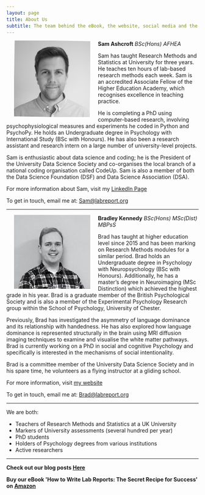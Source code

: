 ```yaml
---
layout: page
title: About Us
subtitle: The team behind the eBook, the website, social media and the blog
---
```


<img src="/img/Sam-face.jpeg" alt="Sam Ashcroft" width="200" align="left" hspace="20" title="Sam Ashcroft"> 

**Sam Ashcroft**
_BSc(Hons) AFHEA_

Sam has taught Research Methods and Statistics at University for three years. He teaches ten hours of lab-based research methods each week. Sam is an accredited Associate Fellow of the Higher Education Academy, which recognises excellence in teaching practice.

He is completing a PhD using computer-based research, involving psychophysiological measures and experiments he coded in Python and PsychoPy. He holds an Undergraduate degree in Psychology with International Study (BSc with Honours). He has also been a research assistant and research intern on a large number of university-level projects.

Sam is enthusiastic about data science and coding; he is the President of the University Data Science Society and co-organises the local branch of a national coding organisation called CodeUp. Sam is also a member of both the Data Science Foundation (DSF) and Data Science Association (DSA).

For more information about Sam, visit my [LinkedIn Page](https://www.linkedin.com/in/samashcroft/)

To get in touch, email me at: [Sam@labreport.org](mailto:sam@labreport.org)

***

<img src="/img/Brad-face.jpeg" alt="Brad Kennedy" width="200" align="left" hspace="20" title="Brad Kennedy"> 

**Bradley Kennedy**
_BSc(Hons) MSc(Dist) MBPsS_

Brad has taught at higher education level since 2015 and has been marking on Research Methods modules for a similar period. Brad holds an Undergraduate degree in Psychology with Neuropsychology (BSc with Honours). Additionally, he has a master’s degree in Neuroimaging (MSc Distinction) which achieved the highest grade in his year. Brad is a graduate member of the British Psychological Society and is also a member of the Experimental Psychology Research group within the School of Psychology, University of Chester.

Previously, Brad has investigated the asymmetry of language dominance and its relationship with handedness. He has also explored how language dominance is represented structurally in the brain using MRI diffusion imaging techniques to examine and visualise the white matter pathways. Brad is currently working on a PhD in social and cognitive Psychology and specifically is interested in the mechanisms of social intentionality.

Brad is a committee member of the University Data Science Society and in his spare time, he volunteers as a flying instructor at a gliding school. 

For more information, visit [my website](https://www.bradleykennedy.co.uk)

To get in touch, email me at: [Brad@labreport.org](mailto:brad@labreport.org)

***

We are both:
- Teachers of Research Methods and Statistics at a UK University
- Markers of University assessments (several hundred per year)
- PhD students 
- Holders of Psychology degrees from various institutions
- Active researchers

***


**Check out our blog posts [Here](https://labreport.org/blog)**

**Buy our eBook 'How to Write Lab Reports: The Secret Recipe for Success' on [Amazon](https://www.amazon.co.uk)**

